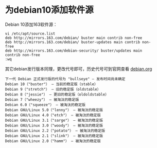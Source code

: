 # 为debian10添加软件源

Debian 10添加163软件源：
```
vi /etc/apt/source.list
deb http://mirrors.163.com/debian/ buster main contrib non-free
deb http://mirrors.163.com/debian/ buster-updates main contrib non-free
deb http://mirrors.163.com/debian-security/ buster/updates main contrib non-free
:wq
```
其它debian发行版本同理，更改代号即可，历史代号可到官网查看 [debian.org](https://www.debian.org/releases/index.zh-cn.html)


    下一代 Debian 正式发行版的代号为 "bullseye" — 发布时间尚未确定
    Debian 10（"buster"） — 当前的稳定版（stable）
    Debian 9（"stretch"） — 旧的稳定版（oldstable）
    Debian 8（"jessie"） — 更旧的稳定版（oldoldstable）
    Debian 7（"wheezy"） — 被淘汰的稳定版
    Debian 6.0（"squeeze"） — 被淘汰的稳定版
    Debian GNU/Linux 5.0（"lenny"） — 被淘汰的稳定版
    Debian GNU/Linux 4.0（"etch"） — 被淘汰的稳定版
    Debian GNU/Linux 3.1（"sarge"） — 被淘汰的稳定版
    Debian GNU/Linux 3.0（"woody"） — 被淘汰的稳定版
    Debian GNU/Linux 2.2（"potato"） — 被淘汰的稳定版
    Debian GNU/Linux 2.1（"slink"） — 被淘汰的稳定版
    Debian GNU/Linux 2.0（"hamm"） — 被淘汰的稳定版



